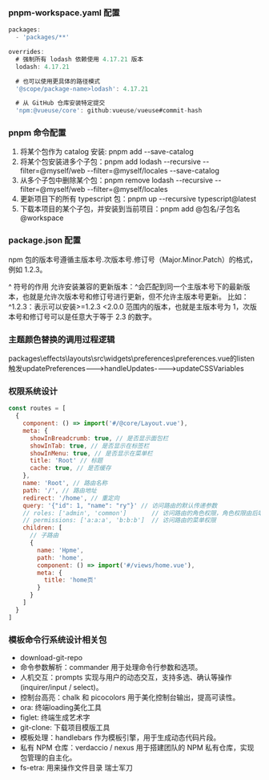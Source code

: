 ### pnpm-workspace.yaml 配置

```js
packages:
  - 'packages/**'

overrides:
  # 强制所有 lodash 依赖使用 4.17.21 版本
  lodash: 4.17.21

  # 也可以使用更具体的路径模式
  '@scope/package-name>lodash': 4.17.21

  # 从 GitHub 仓库安装特定提交
  'npm:@vueuse/core': github:vueuse/vueuse#commit-hash
```

### pnpm 命令配置

1. 将某个包作为 catalog 安装: pnpm add <pkg> --save-catalog
2. 将某个包安装进多个子包：pnpm add lodash --recursive --filter=@myself/web --filter=@myself/locales --save-catalog
3. 从多个子包中删除某个包：pnpm remove lodash --recursive --filter=@myself/web --filter=@myself/locales
4. 更新项目下的所有 typescript 包：pnpm up --recursive typescript@latest
5. 下载本项目的某个子包，并安装到当前项目：pnpm add @包名/子包名@workspace

### package.json 配置

npm 包的版本号遵循主版本号.次版本号.修订号（Major.Minor.Patch）的格式，例如 1.2.3。

^ 符号的作用
允许安装兼容的更新版本：^会匹配到同一个主版本号下的最新版本，也就是允许次版本号和修订号进行更新，但不允许主版本号更新。
比如：^1.2.3：表示可以安装>=1.2.3 <2.0.0 范围内的版本，也就是主版本号为 1，次版本号和修订号可以是任意大于等于 2.3 的数字。

### 主题颜色替换的调用过程逻辑

packages\effects\layouts\src\widgets\preferences\preferences.vue的listen触发updatePreferences--->handleUpdates---->updateCSSVariables

### 权限系统设计

```js
const routes = [
  {
    component: () => import('#/@core/Layout.vue'),
    meta: {
      showInBreadcrumb: true, // 是否显示面包栏
      showInTab: true, // 是否显示在标签栏
      showInMenu: true, // 是否显示在菜单栏
      title: 'Root' // 标题
      cache: true, // 是否缓存
    },
    name: 'Root', // 路由名称
    path: '/', // 路由地址
    redirect: '/home', // 重定向
    query: '{"id": 1, "name": "ry"}' // 访问路由的默认传递参数
    // roles: ['admin', 'common']       // 访问路由的角色权限，角色权限由后端拦截，前端不做拦截
    // permissions: ['a:a:a', 'b:b:b']  // 访问路由的菜单权限
    children: [
      // 子路由
      {
        name: 'Hpme',
        path: 'home',
        component: () => import('#/views/home.vue'),
        meta: {
          title: 'home页'
        }
      }
    ]
  }
]
```

### 模板命令行系统设计相关包

- download-git-repo
- 命令参数解析：commander 用于处理命令行参数和选项。
- 人机交互：prompts 实现与用户的动态交互，支持多选、确认等操作(inquirer/input / select)。
- 控制台高亮：chalk 和 picocolors 用于美化控制台输出，提高可读性。
- ora: 终端loading美化工具
- figlet: 终端生成艺术字
- git-clone: 下载项目模版工具
- 模板处理：handlebars 作为模板引擎，用于生成动态代码片段。
- 私有 NPM 仓库：verdaccio / nexus 用于搭建团队的 NPM 私有仓库，实现包管理的自主化。
- fs-etra: 用来操作文件目录 瑞士军刀
